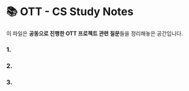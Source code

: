 # 📚 OTT - CS Study Notes

이 파일은 **공동으로 진행한 OTT 프로젝트 관련 질문**들을 정리해놓은 공간입니다.
<br>

### 1. 


### 2. 


### 3. 
